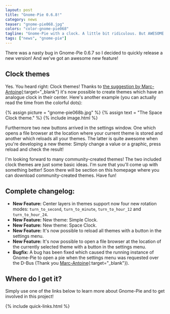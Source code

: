 ```yaml
---
layout: post
title: "Gnome-Pie 0.6.8!"
category: news
teaser: "gnome-pie068.jpg"
colors: "color-gnome-pie068"
tagline: "Gnome-Pie with a clock. A little bit ridiculous. But AWESOME!"
tags: ["news", "gnome-pie"]
---
```


There was a nasty bug in Gnome-Pie 0.6.7 so I decided to quickly release a new version! And we've got an awesome new feature!

<!--more-->

## Clock themes

Yes. You heard right: Clock themes! Thanks to [the suggestion by Marc-Antoine](https://github.com/schneegans/Gnome-Pie/issues/125){:target="_blank"} it's now possible to create themes which have an analogue clock in their center. Here's another example (you can actually read the time from the colorful dots):

{% assign picture = "gnome-pie068b.jpg" %}
{% assign text = "The Space Clock theme." %}
{% include image.html %}

Furthermore two new buttons arrived in the settings window. One which opens a file browser at the location where your current theme is stored and another which reloads all your themes. The latter is quite awesome when you're developing a new theme: Simply change a value or a graphic, press reload and check the result!

I'm looking forward to many community-created themes! The two included clock themes are just some basic ideas. I'm sure that you'll come up with something better! Soon there will be section on this homepage where you can download community-created themes. Have fun!

## Complete changelog:

* **New Feature:** Center layers in themes support now four new rotation modes: `turn_to_second`, `turn_to_minute`, `turn_to_hour_12` and `turn_to_hour_24`.
* **New Feature:** New theme: Simple Clock.
* **New Feature:** New theme: Space Clock.
* **New Feature:** It's now possible to reload all themes with a button in the settings menu.
* **New Feature:** It's now possible to open a file browser at the location of the currently selected theme with a button in the settings menu.
* **Bugfix:** A bug has been fixed which caused the running instance of Gnome-Pie to open a pie when the settings menu was requested over the D-Bus (Thank you [Marc-Antoine](https://github.com/washburn94){:target="_blank"}).


## Where do I get it?

Simply use one of the links below to learn more about Gnome-Pie and to get involved in this project!

{% include quick-links.html %}
